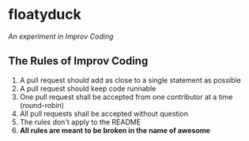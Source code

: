 floatyduck
==========
*An experiment in Improv Coding*


The Rules of Improv Coding
---
1. A pull request should add as close to a single statement as possible
2. A pull request should keep code runnable
3. One pull request shall be accepted from one contributor at a time (round-robin)
4. All pull requests shall be accepted without question
5. The rules don't apply to the README
6. **All rules are meant to be broken in the name of awesome**
